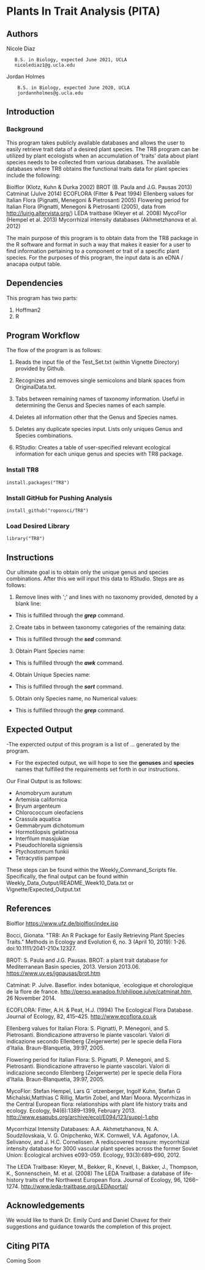 # Plants In Trait Analysis (PITA)

## Authors
Nicole Diaz

       B.S. in Biology, expected June 2021, UCLA
       nicolediaz1@g.ucla.edu
Jordan Holmes

        B.S. in Biology, expected June 2020, UCLA
        jordannholmes@g.ucla.edu

## Introduction

### Background
This program takes publicly available databases and allows the user to easily retrieve trait data of a desired plant species. The TR8 program can be utilized by plant ecologists when an accumulation of 'traits' data about plant species needs to be collected from various databases. The available databases where TR8 obtains the functional traits data for plant species include the following: 

Biolflor (Klotz, Kuhn & Durka 2002)
BROT (B. Paula and J.G. Pausas 2013)
Catminat (Julve 2014)
ECOFLORA (Fitter & Peat 1994)
Ellenberg values for Italian Flora (Pignatti, Menegoni & Pietrosanti 2005)
Flowering period for Italian Flora (Pignatti, Menegoni & Pietrosanti (2005), data from http://luirig.altervista.org/)
LEDA traitbase (Kleyer et al. 2008)
MycoFlor (Hempel et al. 2013)
Mycorrhizal intensity databases (Akhmetzhanova et al. 2012)

The main purpose of this program is to obtain data from the TR8 package in the R software and format in such a way that makes it easier for a user to find information pertaining to a component or trait of a specific plant species. For the purposes of this program, the input data is an eDNA / anacapa output table.

## Dependencies
This program has two parts:
1) Hoffman2
2) R

## Program Workflow
The flow of the program is as follows:

1) Reads the input file of the Test_Set.txt (within Vignette Directory) provided by Github.

2) Recognizes and removes single semicolons and blank spaces from OriginalData.txt. 

3) Tabs between remaining names of taxonomy information. Useful in determining the Genus and Species names of each sample.

4) Deletes all information other that the Genus and Species names.

5) Deletes any duplicate species input. Lists only uniques Genus and Species combinations.

6) RStudio: Creates a table of user-specified relevant ecological information for each unique genus and species with TR8 package.

### Install TR8
``` {r}
install.packages("TR8")
```

### Install GitHub for Pushing Analysis
``` {r}
install_github("roponsci/TR8")
```

### Load Desired Library
``` {r}
library("TR8")
```

## Instructions
Our ultimate goal is to obtain only the unique genus and species combinations. After this
we will input this data to RStudio. Steps are as follows:

1) Remove lines with ';' and lines with no taxonomy provided,
denoted by a blank line: 
- This is fulfilled through the ***grep*** command.

2) Create tabs in between taxonomy categories of the remaining data: 
- This is fulfilled through the ***sed*** command.

3) Obtain Plant Species name: 
- This is fulfilled through the ***awk*** command.

4) Obtain Unique Species name: 
- This is fulfilled through the ***sort*** command.

5) Obtain only Species name, no Numerical values: 
- This is fulfilled through the ***grep*** command.

## Expected Output
-The expercted output of this program is a list of ... generated by the program.

- For the expected output, we will hope to see the **genuses** and **species** names that fulfilled the requirements set forth in our instructions. 

Our Final Output is as follows:

- Anomobryum auratum
- Artemisia californica
- Bryum argenteum
- Chlorococcum oleofaciens
- Crassula aquatica
- Gemmabryum dichotomum
- Hormotilopsis gelatinosa
- Interfilum massjukiae
- Pseudochlorella signiensis
- Ptychostomum funkii
- Tetracystis pampae

These steps can be found within the Weekly_Command_Scripts file. Specifically, the final output can be found within Weekly_Data_Output/README_Week10_Data.txt or Vignette/Expected_Output.txt

## References
Biolflor https://www.ufz.de/biolflor/index.jsp

Bocci, Gionata. "TR8: An R Package for Easily Retrieving Plant Species Traits." Methods in Ecology and Evolution 6, no. 3 (April 10, 2019): 1-26. doi:10.1111/2041-210x.12327.

BROT: S. Paula and J.G. Pausas. BROT: a plant trait database for Mediterranean Basin species, 2013. Version 2013.06. https://www.uv.es/jgpausas/brot.htm

Catminat: P. Julve. Baseflor. index botanique, ´ecologique et chorologique de la flore de france. http://perso.wanadoo.fr/philippe.julve/catminat.htm, 26 November 2014.

ECOFLORA: Fitter, A.H. & Peat, H.J. (1994) The Ecological Flora Database. Journal of Ecology, 82, 415–425. http://www.ecoflora.co.uk

Ellenberg values for Italian Flora: S. Pignatti, P. Menegoni, and S. Pietrosanti. Biondicazione attraverso le piante vascolari. Valori di indicazione secondo Ellenberg (Zeigerwerte) per le specie della Flora d’Italia. Braun-Blanquetia, 39:97, 2005.

Flowering period for Italian Flora: S. Pignatti, P. Menegoni, and S. Pietrosanti. Biondicazione attraverso le piante vascolari. Valori di indicazione secondo Ellenberg (Zeigerwerte) per le specie della Flora d’Italia. Braun-Blanquetia, 39:97, 2005. 

MycoFlor: Stefan Hempel, Lars G¨otzenberger, Ingolf Kuhn, Stefan G Michalski,Matthias C Rillig, Martin Zobel, and Mari Moora. Mycorrhizas in the Central European flora: relationships with plant life history traits and ecology. Ecology, 94(6):1389–1399, February 2013. http://www.esapubs.org/archive/ecol/E094/123/suppl-1.php

Mycorrhizal Intensity Databases: A.A. Akhmetzhanova, N. A. Soudzilovskaia, V. G. Onipchenko, W.K. Cornwell, V.A. Agafonov, I.A. Selivanov, and J. H.C. Cornelissen. A rediscovered treasure: mycorrhizal intensity database for 3000 vascular plant
species across the former Soviet Union: Ecological archives e093-059. Ecology, 93(3):689–690, 2012.

The LEDA Traitbase: Kleyer, M., Bekker, R., Knevel, I., Bakker, J., Thompson, K., Sonnenschein, M. et al. (2008) The LEDA Traitbase: a database of life-history traits of the Northwest European flora. Journal of Ecology, 96, 1266–1274. http://www.leda-traitbase.org/LEDAportal/ 

## Acknowledgements
We would like to thank Dr. Emily Curd and Daniel Chavez for their suggestions and guidance towards the completion of this project.

## Citing PITA
Coming Soon


